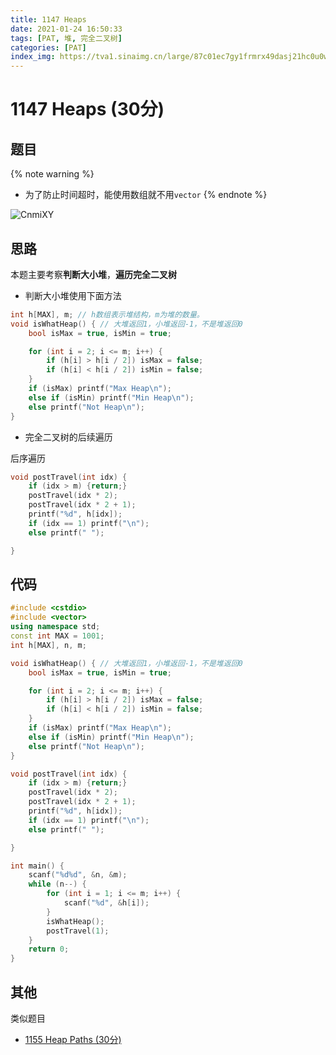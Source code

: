 ```yaml
---
title: 1147 Heaps
date: 2021-01-24 16:50:33
tags: [PAT, 堆, 完全二叉树]
categories: [PAT]
index_img: https://tva1.sinaimg.cn/large/87c01ec7gy1frmrx49dasj21hc0u0wnm.jpg
---
```


# 1147 Heaps (30分)

## 题目

{% note warning %}
- 为了防止时间超时，能使用数组就不用`vector`
{% endnote %}

![CnmiXY](https://gitee.com/yoyhm/oss/raw/master/uPic/CnmiXY.png)

## 思路

本题主要考察**判断大小堆**，**遍历完全二叉树**

- 判断大小堆使用下面方法

```C++
int h[MAX], m; // h数组表示堆结构，m为堆的数量。
void isWhatHeap() { // 大堆返回1，小堆返回-1，不是堆返回0
    bool isMax = true, isMin = true;

    for (int i = 2; i <= m; i++) {
        if (h[i] > h[i / 2]) isMax = false;
        if (h[i] < h[i / 2]) isMin = false;
    }
    if (isMax) printf("Max Heap\n");
    else if (isMin) printf("Min Heap\n");
    else printf("Not Heap\n");
}
```

- 完全二叉树的后续遍历

后序遍历

```C++
void postTravel(int idx) {
    if (idx > m) {return;}
    postTravel(idx * 2);
    postTravel(idx * 2 + 1);
    printf("%d", h[idx]);
    if (idx == 1) printf("\n");
    else printf(" ");

}
```

## 代码

```C++
#include <cstdio>
#include <vector>
using namespace std;
const int MAX = 1001;
int h[MAX], n, m;

void isWhatHeap() { // 大堆返回1，小堆返回-1，不是堆返回0
    bool isMax = true, isMin = true;

    for (int i = 2; i <= m; i++) {
        if (h[i] > h[i / 2]) isMax = false;
        if (h[i] < h[i / 2]) isMin = false;
    }
    if (isMax) printf("Max Heap\n");
    else if (isMin) printf("Min Heap\n");
    else printf("Not Heap\n");
}

void postTravel(int idx) {
    if (idx > m) {return;}
    postTravel(idx * 2);
    postTravel(idx * 2 + 1);
    printf("%d", h[idx]);
    if (idx == 1) printf("\n");
    else printf(" ");

}

int main() {
    scanf("%d%d", &n, &m);
    while (n--) {
        for (int i = 1; i <= m; i++) {
            scanf("%d", &h[i]);
        }
        isWhatHeap();
        postTravel(1);
    }
    return 0;
}
```

## 其他

类似题目

- [1155 Heap Paths (30分)](https://emhui.fun/2021/01/23/1155-Heap-Paths-30%E5%88%86/)
